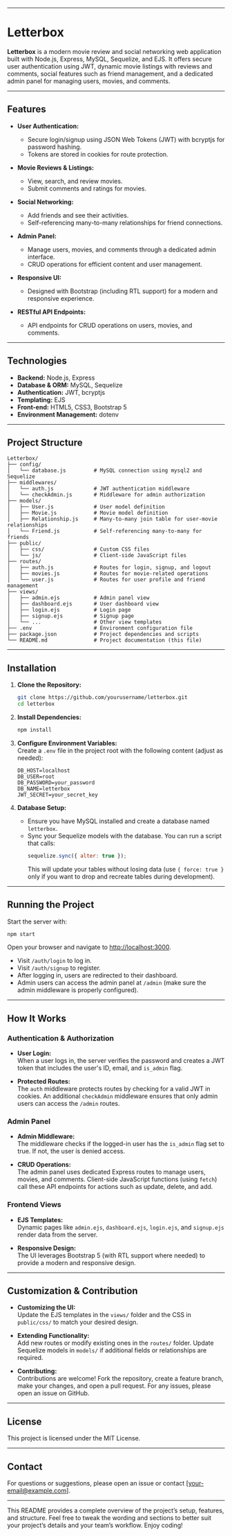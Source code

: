 
---

# Letterbox

**Letterbox** is a modern movie review and social networking web application built with Node.js, Express, MySQL, Sequelize, and EJS. It offers secure user authentication using JWT, dynamic movie listings with reviews and comments, social features such as friend management, and a dedicated admin panel for managing users, movies, and comments.

---

## Features

- **User Authentication:**
    - Secure login/signup using JSON Web Tokens (JWT) with bcryptjs for password hashing.
    - Tokens are stored in cookies for route protection.

- **Movie Reviews & Listings:**
    - View, search, and review movies.
    - Submit comments and ratings for movies.

- **Social Networking:**
    - Add friends and see their activities.
    - Self-referencing many-to-many relationships for friend connections.

- **Admin Panel:**
    - Manage users, movies, and comments through a dedicated admin interface.
    - CRUD operations for efficient content and user management.

- **Responsive UI:**
    - Designed with Bootstrap (including RTL support) for a modern and responsive experience.

- **RESTful API Endpoints:**
    - API endpoints for CRUD operations on users, movies, and comments.

---

## Technologies

- **Backend:** Node.js, Express
- **Database & ORM:** MySQL, Sequelize
- **Authentication:** JWT, bcryptjs
- **Templating:** EJS
- **Front-end:** HTML5, CSS3, Bootstrap 5
- **Environment Management:** dotenv

---

## Project Structure

```
Letterbox/
├── config/
│   └── database.js         # MySQL connection using mysql2 and Sequelize
├── middlewares/
│   └── auth.js             # JWT authentication middleware
│   └── checkAdmin.js       # Middleware for admin authorization
├── models/
│   ├── User.js             # User model definition
│   ├── Movie.js            # Movie model definition
│   ├── Relationship.js     # Many-to-many join table for user-movie relationships
│   └── Friend.js           # Self-referencing many-to-many for friends
├── public/
│   ├── css/                # Custom CSS files
│   └── js/                 # Client-side JavaScript files
├── routes/
│   ├── auth.js             # Routes for login, signup, and logout
│   ├── movies.js           # Routes for movie-related operations
│   └── user.js             # Routes for user profile and friend management
├── views/
│   ├── admin.ejs           # Admin panel view
│   ├── dashboard.ejs       # User dashboard view
│   ├── login.ejs           # Login page
│   ├── signup.ejs          # Signup page
│   └── ...                 # Other view templates
├── .env                    # Environment configuration file
├── package.json            # Project dependencies and scripts
└── README.md               # Project documentation (this file)
```

---

## Installation

1. **Clone the Repository:**
   ```bash
   git clone https://github.com/yourusername/letterbox.git
   cd letterbox
   ```

2. **Install Dependencies:**
   ```bash
   npm install
   ```

3. **Configure Environment Variables:**  
   Create a `.env` file in the project root with the following content (adjust as needed):
   ```env
   DB_HOST=localhost
   DB_USER=root
   DB_PASSWORD=your_password
   DB_NAME=letterbox
   JWT_SECRET=your_secret_key
   ```

4. **Database Setup:**
    - Ensure you have MySQL installed and create a database named `letterbox`.
    - Sync your Sequelize models with the database. You can run a script that calls:
      ```js
      sequelize.sync({ alter: true });
      ```
      This will update your tables without losing data (use `{ force: true }` only if you want to drop and recreate tables during development).

---

## Running the Project

Start the server with:
```bash
npm start
```

Open your browser and navigate to [http://localhost:3000](http://localhost:3000).
- Visit `/auth/login` to log in.
- Visit `/auth/signup` to register.
- After logging in, users are redirected to their dashboard.
- Admin users can access the admin panel at `/admin` (make sure the admin middleware is properly configured).

---

## How It Works

### Authentication & Authorization
- **User Login:**  
  When a user logs in, the server verifies the password and creates a JWT token that includes the user's ID, email, and `is_admin` flag.

- **Protected Routes:**  
  The `auth` middleware protects routes by checking for a valid JWT in cookies. An additional `checkAdmin` middleware ensures that only admin users can access the `/admin` routes.

### Admin Panel
- **Admin Middleware:**  
  The middleware checks if the logged-in user has the `is_admin` flag set to true. If not, the user is denied access.

- **CRUD Operations:**  
  The admin panel uses dedicated Express routes to manage users, movies, and comments. Client-side JavaScript functions (using `fetch`) call these API endpoints for actions such as update, delete, and add.

### Frontend Views
- **EJS Templates:**  
  Dynamic pages like `admin.ejs`, `dashboard.ejs`, `login.ejs`, and `signup.ejs` render data from the server.

- **Responsive Design:**  
  The UI leverages Bootstrap 5 (with RTL support where needed) to provide a modern and responsive design.

---

## Customization & Contribution

- **Customizing the UI:**  
  Update the EJS templates in the `views/` folder and the CSS in `public/css/` to match your desired design.

- **Extending Functionality:**  
  Add new routes or modify existing ones in the `routes/` folder. Update Sequelize models in `models/` if additional fields or relationships are required.

- **Contributing:**  
  Contributions are welcome! Fork the repository, create a feature branch, make your changes, and open a pull request. For any issues, please open an issue on GitHub.

---

## License

This project is licensed under the MIT License.

---

## Contact

For questions or suggestions, please open an issue or contact [your-email@example.com].

---

This README provides a complete overview of the project’s setup, features, and structure. Feel free to tweak the wording and sections to better suit your project’s details and your team’s workflow. Enjoy coding!
